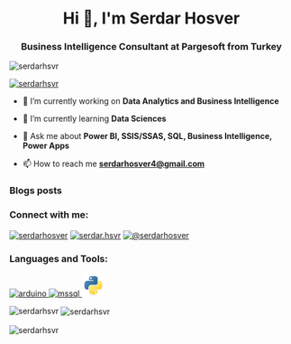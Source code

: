 <h1 align="center">Hi 👋, I'm Serdar Hosver</h1>
<h3 align="center">Business Intelligence Consultant at Pargesoft from Turkey</h3>

<p align="left"> <img src="https://komarev.com/ghpvc/?username=serdarhsvr&label=Profile%20views&color=0e75b6&style=flat" alt="serdarhsvr" /> </p>

<p align="left"> <a href="https://github.com/ryo-ma/github-profile-trophy"><img src="https://github-profile-trophy.vercel.app/?username=serdarhsvr" alt="serdarhsvr" /></a> </p>

- 🔭 I’m currently working on **Data Analytics and Business Intelligence**

- 🌱 I’m currently learning **Data Sciences**

- 💬 Ask me about **Power BI, SSIS/SSAS, SQL, Business Intelligence, Power Apps**

- 📫 How to reach me **serdarhosver4@gmail.com**

### Blogs posts
<!-- BLOG-POST-LIST:START -->
<!-- BLOG-POST-LIST:END -->

<h3 align="left">Connect with me:</h3>
<p align="left">
<a href="https://linkedin.com/in/serdarhosver" target="blank"><img align="center" src="https://raw.githubusercontent.com/rahuldkjain/github-profile-readme-generator/master/src/images/icons/Social/linked-in-alt.svg" alt="serdarhosver" height="30" width="40" /></a>
<a href="https://instagram.com/serdar.hsvr" target="blank"><img align="center" src="https://raw.githubusercontent.com/rahuldkjain/github-profile-readme-generator/master/src/images/icons/Social/instagram.svg" alt="serdar.hsvr" height="30" width="40" /></a>
<a href="https://medium.com/@serdarhosver" target="blank"><img align="center" src="https://raw.githubusercontent.com/rahuldkjain/github-profile-readme-generator/master/src/images/icons/Social/medium.svg" alt="@serdarhosver" height="30" width="40" /></a>
</p>

<h3 align="left">Languages and Tools:</h3>
<p align="left"> <a href="https://www.arduino.cc/" target="_blank" rel="noreferrer"> <img src="https://cdn.worldvectorlogo.com/logos/arduino-1.svg" alt="arduino" width="40" height="40"/> </a> <a href="https://www.microsoft.com/en-us/sql-server" target="_blank" rel="noreferrer"> <img src="https://www.svgrepo.com/show/303229/microsoft-sql-server-logo.svg" alt="mssql" width="40" height="40"/> </a> <a href="https://www.python.org" target="_blank" rel="noreferrer"> <img src="https://raw.githubusercontent.com/devicons/devicon/master/icons/python/python-original.svg" alt="python" width="40" height="40"/> </a> </p>

<p><img align="left" src="https://github-readme-stats.vercel.app/api/top-langs?username=serdarhsvr&show_icons=true&locale=en&layout=compact" alt="serdarhsvr" /></p>

<p>&nbsp;<img align="center" src="https://github-readme-stats.vercel.app/api?username=serdarhsvr&show_icons=true&locale=en" alt="serdarhsvr" /></p>

<p><img align="center" src="https://github-readme-streak-stats.herokuapp.com/?user=serdarhsvr&" alt="serdarhsvr" /></p>
